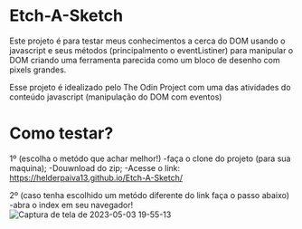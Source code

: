 # Etch-A-Sketch
Este projeto é para testar meus conhecimentos a cerca do DOM usando o javascript e seus métodos (principalmento o eventListiner) para manipular o 
DOM criando uma ferramenta parecida como um bloco de desenho com pixels grandes.

Esse projeto é idealizado pelo The Odin Project com uma das atividades do conteúdo javascript (manipulação do DOM com eventos)

# Como testar?
1º (escolha o metódo que achar melhor!)
  -faça o clone do projeto (para sua maquina); 
  -Douwnload do zip;
  -Acesse o link: https://helderpaiva13.github.io/Etch-A-Sketch/


2º (caso tenha escolhido um metódo diferente do link faça o passo abaixo)
  -abra o index em seu navegador!
![Captura de tela de 2023-05-03 19-55-13](https://user-images.githubusercontent.com/102635113/236068481-64f9472e-17f6-4db6-b92e-90d5ba44319b.png)
